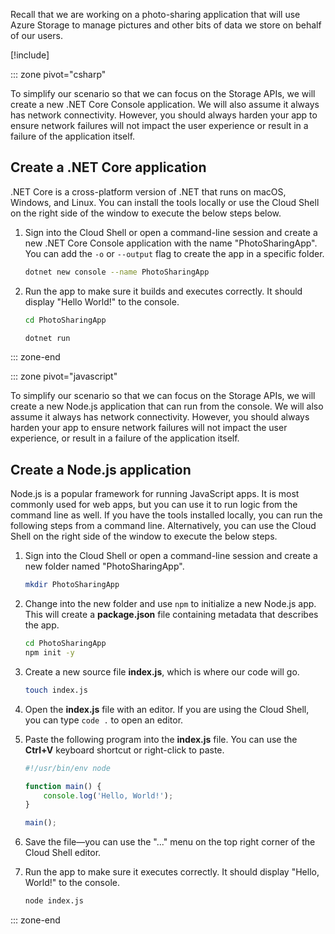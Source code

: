 Recall that we are working on a photo-sharing application that will use Azure Storage to manage pictures and other bits of data we store on behalf of our users.

[!include[](../../../includes/azure-sandbox-activate.md)]

::: zone pivot="csharp"

To simplify our scenario so that we can focus on the Storage APIs, we will create a new .NET Core Console application. We will also assume it always has network connectivity. However, you should always harden your app to ensure network failures will not impact the user experience or result in a failure of the application itself.

## Create a .NET Core application

.NET Core is a cross-platform version of .NET that runs on macOS, Windows, and Linux. You can install the tools locally or use the Cloud Shell on the right side of the window to execute the below steps below.

1. Sign into the Cloud Shell or open a command-line session and create a new .NET Core Console application with the name "PhotoSharingApp". You can add the `-o` or `--output` flag to create the app in a specific folder.

    ```bash
    dotnet new console --name PhotoSharingApp
    ```

1. Run the app to make sure it builds and executes correctly. It should display "Hello World!" to the console.

    ```bash
    cd PhotoSharingApp
    
    dotnet run
    ```
::: zone-end

::: zone pivot="javascript"

To simplify our scenario so that we can focus on the Storage APIs, we will create a new Node.js application that can run from the console. We will also assume it always has network connectivity. However, you should always harden your app to ensure network failures will not impact the user experience, or result in a failure of the application itself.

## Create a Node.js application

Node.js is a popular framework for running JavaScript apps. It is most commonly used for web apps, but you can use it to run logic from the command line as well. If you have the tools installed locally, you can run the following steps from a command line. Alternatively, you can use the Cloud Shell on the right side of the window to execute the below steps.

1. Sign into the Cloud Shell or open a command-line session and create a new folder named "PhotoSharingApp".

    ```bash
    mkdir PhotoSharingApp
    ```

1. Change into the new folder and use `npm` to initialize a new Node.js app. This will create a **package.json** file containing metadata that describes the app.

    ```bash
    cd PhotoSharingApp
    npm init -y
    ```

1. Create a new source file **index.js**, which is where our code will go.

    ```bash
    touch index.js
    ```

1. Open the **index.js** file with an editor. If you are using the Cloud Shell, you can type `code .` to open an editor.

1. Paste the following program into the **index.js** file. You can use the **Ctrl+V** keyboard shortcut or right-click to paste.

    ```javascript
    #!/usr/bin/env node
    
    function main() {
        console.log('Hello, World!');
    }
    
    main();
    ```
1. Save the file&mdash;you can use the "..." menu on the top right corner of the Cloud Shell editor.

1. Run the app to make sure it executes correctly. It should display "Hello, World!" to the console.

    ```bash
    node index.js
    ```

::: zone-end